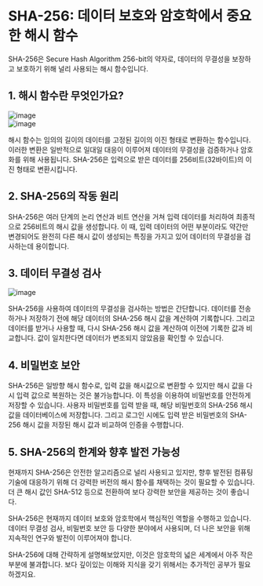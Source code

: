# SHA-256: 데이터 보호와 암호학에서 중요한 해시 함수

SHA-256은 Secure Hash Algorithm 256-bit의 약자로, 데이터의 무결성을 보장하고 보호하기 위해 널리 사용되는 해시 함수입니다.

## 1. 해시 함수란 무엇인가요?

![image](https://user-images.githubusercontent.com/77886826/256318569-a090e1b4-0862-4a75-b4c2-11ca5048c75b.png)  
![image](https://user-images.githubusercontent.com/77886826/256318601-cfc67950-8dfc-47fc-9063-bbbd83c7f1ed.png)

해시 함수는 임의의 길이의 데이터를 고정된 길이의 이진 형태로 변환하는 함수입니다. 이러한 변환은 일반적으로 일대일 대응이 이루어져 데이터의 무결성을 검증하거나 암호화를 위해 사용됩니다. SHA-256은 입력으로 받은 데이터를 256비트(32바이트)의 이진 형태로 변환시킵니다.

## 2. SHA-256의 작동 원리

SHA-256은 여러 단계의 논리 연산과 비트 연산을 거쳐 입력 데이터를 처리하여 최종적으로 256비트의 해시 값을 생성합니다. 이 때, 입력 데이터의 어떤 부분이라도 약간만 변경되어도 완전히 다른 해시 값이 생성되는 특징을 가지고 있어 데이터의 무결성을 검사하는데 용이합니다.

## 3. 데이터 무결성 검사

![image](https://user-images.githubusercontent.com/77886826/256318629-734d7acc-0cf3-4d32-a0ea-07ff15aa5130.png)

SHA-256을 사용하여 데이터의 무결성을 검사하는 방법은 간단합니다. 데이터를 전송하거나 저장하기 전에 해당 데이터의 SHA-256 해시 값을 계산하여 기록합니다. 그리고 데이터를 받거나 사용할 때, 다시 SHA-256 해시 값을 계산하여 이전에 기록한 값과 비교합니다. 값이 일치한다면 데이터가 변조되지 않았음을 확인할 수 있습니다.

## 4. 비밀번호 보안

SHA-256은 일방향 해시 함수로, 입력 값을 해시값으로 변환할 수 있지만 해시 값을 다시 입력 값으로 복원하는 것은 불가능합니다. 이 특성을 이용하여 비밀번호를 안전하게 저장할 수 있습니다. 사용자 비밀번호를 입력 받을 때, 해당 비밀번호의 SHA-256 해시 값을 데이터베이스에 저장합니다. 그리고 로그인 시에도 입력 받은 비밀번호의 SHA-256 해시 값을 저장된 해시 값과 비교하여 인증을 수행합니다.

## 5. SHA-256의 한계와 향후 발전 가능성

현재까지 SHA-256은 안전한 알고리즘으로 널리 사용되고 있지만, 향후 발전된 컴퓨팅 기술에 대응하기 위해 더 강력한 버전의 해시 함수를 채택하는 것이 필요할 수 있습니다. 더 큰 해시 값인 SHA-512 등으로 전환하여 보다 강력한 보안을 제공하는 것이 좋습니다.

SHA-256은 현재까지 데이터 보호와 암호학에서 핵심적인 역할을 수행하고 있습니다. 데이터 무결성 검사, 비밀번호 보안 등 다양한 분야에서 사용되며, 더 나은 보안을 위해 지속적인 연구와 발전이 이루어져야 합니다.

SHA-256에 대해 간략하게 설명해보았지만, 이것은 암호학의 넓은 세계에서 아주 작은 부분에 불과합니다. 보다 깊이있는 이해와 지식을 갖기 위해서는 추가적인 공부가 필요하겠지요.
